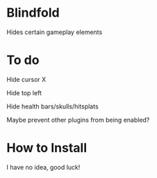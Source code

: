 # Blindfold
Hides certain gameplay elements

# To do
Hide cursor X

Hide top left

Hide health bars/skulls/hitsplats

Maybe prevent other plugins from being enabled?

# How to Install

I have no idea, good luck!